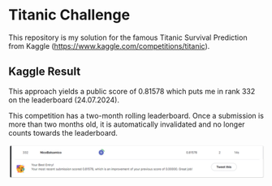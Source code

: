 # Titanic Challenge

This repository is my solution for the famous Titanic Survival Prediction from Kaggle (<https://www.kaggle.com/competitions/titanic>).

## Kaggle Result

This approach yields a public score of 0.81578 which puts me in rank 332 on the leaderboard (24.07.2024).

This competition has a two-month rolling leaderboard. Once a submission is more than two months old, it is automatically invalidated and no longer counts towards the leaderboard.

![Screenshot of Kaggle Result](image.png)
